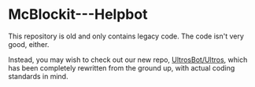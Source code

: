 McBlockit---Helpbot
===================

This repository is old and only contains legacy code. The code isn't very good, either.

Instead, you may wish to check out our new repo, [UltrosBot/Ultros](https://github.com/UltrosBot/Ultros),
which has been completely rewritten from the ground up, with actual coding standards in mind.
